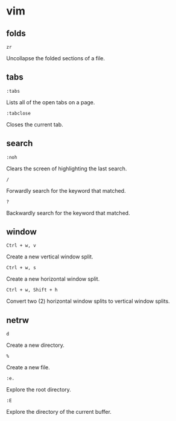 # vim

## folds

```
zr
```

Uncollapse the folded sections of a file.

## tabs

```
:tabs
```

Lists all of the open tabs on a page.

```
:tabclose
```

Closes the current tab.

## search

```
:noh
```

Clears the screen of highlighting the last search.

```
/
```

Forwardly search for the keyword that matched.

```
?
```

Backwardly search for the keyword that matched.

## window

```
Ctrl + w, v
```

Create a new vertical window split.

```
Ctrl + w, s
```

Create a new horizontal window split.

```
Ctrl + w, Shift + h
```

Convert two (2) horizontal window splits to vertical window splits.

## netrw

```
d
```

Create a new directory.

```
%
```

Create a new file.

```
:e.
```

Explore the root directory.

```
:E
```

Explore the directory of the current buffer.
